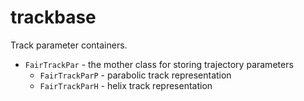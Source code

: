 trackbase
========

Track parameter containers.

- `FairTrackPar` - the mother class for storing trajectory parameters
  - `FairTrackParP` - parabolic track representation
  - `FairTrackParH` - helix track representation
